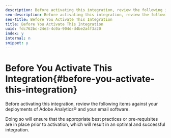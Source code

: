 ```yaml
---
description: Before activating this integration, review the following items against your deployments of Adobe Analytics® and your email software.
seo-description: Before activating this integration, review the following items against your deployments of Adobe Analytics® and your email software.
seo-title: Before You Activate This Integration
title: Before You Activate This Integration
uuid: fdc762bc-24e3-4c0a-904d-d4be2a4f3a20
index: y
internal: n
snippet: y
---
```


# Before You Activate This Integration{#before-you-activate-this-integration}

Before activating this integration, review the following items against your deployments of Adobe Analytics® and your email software.

Doing so will ensure that the appropriate best practices or pre-requisites are in place prior to activation, which will result in an optimal and successful integration. 
